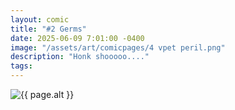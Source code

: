 ```yaml
---
layout: comic
title: "#2 Germs"
date: 2025-06-09 7:01:00 -0400
image: "/assets/art/comicpages/4 vpet peril.png"
description: "Honk shooooo...."
tags: 
---
```


<img src="{{ site.baseurl }}{{ page.image }}" alt="{{ page.alt }}" title="{{ page.text }}" style="max-width:100%;max-height:200vh">

